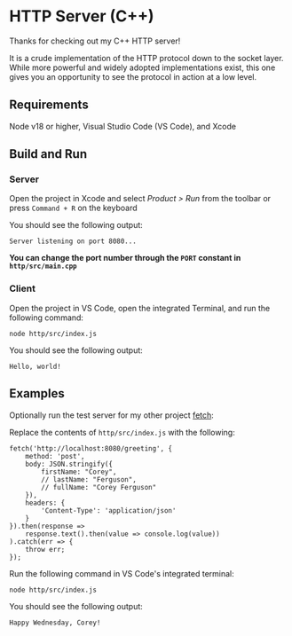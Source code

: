 # HTTP Server (C++)

Thanks for checking out my C++ HTTP server!

It is a crude implementation of the HTTP protocol down to the socket layer. While more powerful and widely adopted implementations exist, this one gives you an opportunity to see the protocol in action at a low level.

## Requirements

Node v18 or higher, Visual Studio Code (VS Code), and Xcode

## Build and Run

### Server

Open the project in Xcode and select <i>Product > Run</i> from the toolbar or press `Command + R` on the keyboard

You should see the following output:
```
Server listening on port 8080...
```

<b>You can change the port number through the `PORT` constant in `http/src/main.cpp`</b>

### Client

Open the project in VS Code, open the integrated Terminal, and run the following command:
```
node http/src/index.js
```

You should see the following output:
```
Hello, world!
```

## Examples

Optionally run the test server for my other project [fetch](https://github.com/Cpf716/fetch):

Replace the contents of `http/src/index.js` with the following:
```
fetch('http://localhost:8080/greeting', {
    method: 'post',
    body: JSON.stringify({
        firstName: "Corey",
        // lastName: "Ferguson",
        // fullName: "Corey Ferguson"
    }),
    headers: {
        'Content-Type': 'application/json'
    }
}).then(response =>
    response.text().then(value => console.log(value))
).catch(err => {
    throw err;
});
```
Run the following command in VS Code's integrated terminal:
```
node http/src/index.js
```

You should see the following output:
```
Happy Wednesday, Corey!
```